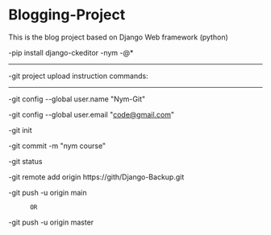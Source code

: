 # Blogging-Project
This is the blog project based on Django Web framework (python)

-pip install django-ckeditor
-nym
-@*
_____________________________________________
-git project upload instruction commands:
_____________________________________________
-git config --global user.name "Nym-Git"

-git config --global user.email "code@gmail.com"

-git init

-git commit -m "nym course"

-git status

-git remote add origin https://gith/Django-Backup.git

-git push -u origin main

          OR

-git push -u origin master
